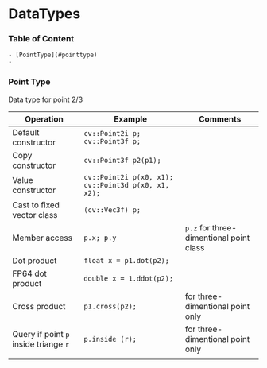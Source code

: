 DataTypes
========================
### Table of Content

	- [PointType](#pointtype)
	- 
### Point Type <a name = "pointtype"></a>

Data type for point 2/3

| Operation | Example | Comments |
|---|---|---|
| Default constructor | `cv::Point2i p; cv::Point3f p;` |  |
| Copy constructor | `cv::Point3f p2(p1);` |  |
| Value constructor | `cv::Point2i p(x0, x1); cv::Point3d p(x0, x1, x2);` |  |
| Cast to fixed vector class | `(cv::Vec3f) p;` |  |
| Member access | `p.x; p.y` | `p.z` for three-dimentional point class |
| Dot product | `float x = p1.dot(p2);` |  |
| FP64 dot product | `double x = 1.ddot(p2);` |  |
| Cross product | `p1.cross(p2);` | for three-dimentional point only |
| Query if point `p` inside triange `r` | `p.inside (r);` | for three-dimentional point only  |
|  |  |  |
